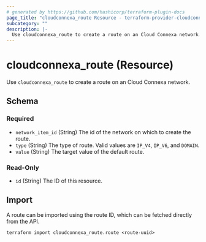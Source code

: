 ```yaml
---
# generated by https://github.com/hashicorp/terraform-plugin-docs
page_title: "cloudconnexa_route Resource - terraform-provider-cloudconnexa"
subcategory: ""
description: |-
  Use cloudconnexa_route to create a route on an Cloud Connexa network.
---
```


# cloudconnexa_route (Resource)

Use `cloudconnexa_route` to create a route on an Cloud Connexa network.



<!-- schema generated by tfplugindocs -->
## Schema

### Required

- `network_item_id` (String) The id of the network on which to create the route.
- `type` (String) The type of route. Valid values are `IP_V4`, `IP_V6`, and `DOMAIN`.
- `value` (String) The target value of the default route.

### Read-Only

- `id` (String) The ID of this resource.

## Import

A route can be imported using the route ID, which can be fetched directly from the API.

```
terraform import cloudconnexa_route.route <route-uuid>
```